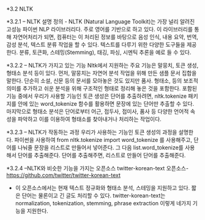 *3.2 NLTK

*3.2.1 – NLTK 설명 
정의 - NLTK (Natural Language Toolkit)는 가장 널리 알려진 고성능 파이썬 NLP 라이브러리다. 주로 영어를 기반으로 하고 있다. 
이 라이브러리를 통해 자연어처리가 되면, 컴퓨터는 이 처리된 정보를 바탕으로 음성 인식, 내용 요약, 번역, 감성 분석, 텍스트 분류 작업을 할 수 있다. 텍스트를 다루기 위한 다양한 도구들을 제공한다. 분류, 토큰화, 스테밍(Stemming), 태깅, 파싱, 시멘틱 추론을 예로 들 수 있다. 

*3.2.2 – NLTK가 가지고 있는 기능 
Nltk에서 지원하는 주요 기능은 말뭉치, 토큰 생성, 형태소 분석 등이 있다. 먼저, 말뭉치는 자연어 분석 작업을 위해 만든 샘플 문서 집합을 말한다. 단순히 소설, 신문 등의 문서를 모아놓은 것도 있지만 품사. 형태소, 등의 보조적 의미를 추가하고 쉬운 분석을 위해 구조적인 형태로 정리해 놓은 것을 포함한다. 포함된 기능 중에서 우리가 사용할 기능인 토큰 생성은 단어를 추출하려면, nltk.tokenize 패키지를 안에 있는 word_tokenize 함수를 활용하면 문장에 있는 단어만 추출할 수 있다. 마지막으로 형태소 분석은 단어로부터 어근, 접두사, 접미사, 품사 등 다양한 언어적 속성을 파악하고 이를 이용하여 형태소를 찾아내거나 처리하는 작업이다.

*3.2.3 – NLTK가 작동하는 과정
우리가 사용하는 기능인 토큰 생성의 과정을 설명한다. 파이썬을 사용하여 from nltk.tokenize import word_tokenize 를 사용해주고, 단어를 나눠줄 문장을 리스트로 만들어서 넣어준다. 그 다음 list.word_tokenize를 사용해서 단어를 추출해준다. 단어를 추출해주면, 리스트로 만들어 단어를 추출해준다.

*3.2.4 –NLTK와 비슷한 기능을 가지는 오픈소스
twitter-korean-text 오픈소스- https://github.com/twitter/twitter-korean-text
- 이 오픈소스에서는 현재 텍스트 정규화와 형태소 분석, 스테밍을 지원하고 있다. 짧은 단어는 물론이고 긴 글도 처리할 수 있다. twitter-korean-text는 normalization, tokenization, stemming, phrase extraction 이렇게 네가지 기능을 지원한다.

 
